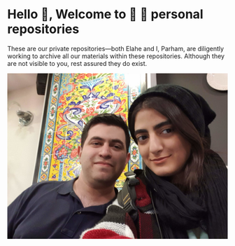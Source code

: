 # Hello :wave:, Welcome to 🐼 🌰 personal repositories

These are our private repositories—both Elahe and I, Parham, are diligently working to archive all our materials within these repositories. Although they are not visible to you, rest assured they do exist.

![me and elahe](https://raw.githubusercontent.com/parham-alvani/.github/main/img/20200220_200409.jpg)
